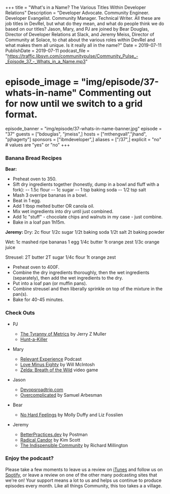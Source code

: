 +++
title = "What's in a Name? The Various Titles Within Developer Relations"
Description = "Developer Advocate. Community Engineer. Developer Evangelist. Community Manager. Technical Writer. All these are job titles in DevRel, but what do they mean, and what do people think we do based on our titles? Jason, Mary, and PJ are joined by Bear Douglas, Director of Developer Relations at Slack, and Jeremy Meiss, Director of Community at Solace, to chat about the various roles within DevRel and what makes them all unique. Is it really all in the name?"
Date = 2019-07-11
PublishDate = 2019-07-11
podcast_file = "https://traffic.libsyn.com/communitypulse/Community_Pulse_-_Episode_37_-_Whats_in_a_Name.mp3"
# episode_image = "img/episode/37-whats-in-name" Commenting out for now until we switch to a grid format.
episode_banner = "img/episode/37-whats-in-name-banner.jpg"
episode = "37"
guests = ["bdouglas", "jmeiss",]
hosts = ["mthengvall","jhand", "pjhagerty"]
sponsors = ["ibmdeveloper",]
aliases = ["/37",]
explicit = "no" # values are "yes" or "no"
+++

### Banana Bread Recipes
**Bear:**
- Preheat oven to 350.
- Sift dry ingredients together (honestly, dump in a bowl and fluff with a fork):
-- 1.5c flour
-- 1c sugar
-- 1 tsp baking soda
-- 1/2 tsp salt
- Mash 3 overripe bananas in a bowl.
- Beat in 1 egg.
- Add 1 tbsp melted butter OR canola oil.
- Mix wet ingredients into dry until just combined.
- Add 1c "stuff" - chocolate chips and walnuts in my case - just combine.  
- Bake in a loaf pan 1h15m.


**Jeremy:**
Dry:
2c flour
1/2c sugar
1/2t baking soda
1/2t salt
2t baking powder

Wet:
1c mashed ripe bananas
1 egg
1/4c butter
1t orange zest
1/3c orange juice

Streusel:
2T butter
2T sugar
1/4c flour
1t orange zest

- Preheat oven to 400F.
- Combine the dry ingredients thoroughly, then the wet ingredients (separately), then add the wet ingredients to the dry.
- Put into a loaf pan (or muffin pans).
- Combine streusel and then liberally sprinkle on top of the mixture in the pan(s).
- Bake for 40-45 minutes.

### Check Outs
* PJ
  * [The Tyranny of Metrics](https://amzn.to/30vLcgo) by Jerry Z Muller
  * [Hunt-a-Killer](https://www.huntakiller.com/)

* Mary
  * [Relevant Experience](http://www.relevantexperiencepod.com/) Podcast
  * [Love Minus Eighty](https://amzn.to/2Xdp5hB) by Will McIntosh
  * [Zelda: Breath of the Wild](https://amzn.to/30yvhxx) video game

* Jason
  * [Devopsroadtrip.com](http://devopsroadtrip.com/)
  * [Overcomplicated](https://amzn.to/2XHEa6j) by Samuel Arbesman

* Bear
  * [No Hard Feelings](https://amzn.to/2S9NoXT) by Molly Duffy and Liz Fosslien

* Jeremy
  * [BetterPractices.dev](https://Betterpractices.dev) by Postman
  * [Radical Candor](https://amzn.to/2XJkBdC) by Kim Scott
  * [The Indispensible Community](https://amzn.to/2YRIPUK) by Richard Millington




### Enjoy the podcast?
Please take a few moments to leave us a review on [iTunes](https://itunes.apple.com/us/podcast/community-pulse/id1218368182?mt=2) and follow us on [Spotify](https://open.spotify.com/show/3I7g5WfMSgpWu38zZMjet?si=565TMb81SaWwrJYbAIeOxQ), or leave a review on one of the other many podcasting sites that we're on! Your support means a lot to us and helps us continue to produce episodes every month. Like all things Community, this too takes a a village.
